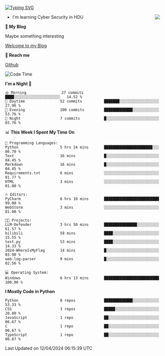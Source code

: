 [![Typing SVG](https://readme-typing-svg.herokuapp.com?font=Fira+Code&pause=1000&random=false&width=450&height=60&lines=Hello+%F0%9F%91%8B%F0%9F%8F%BB;I'm+JBNRZ)](https://git.io/typing-svg)

<a href="#">
  <img align="right" src="https://github-readme-stats.vercel.app/api?username=JBNRZ&show_icons=true&bg_color=15,f2f7fd,E0EAFC" />
</a>

- I'm learning Cyber Security in HDU

 **🌱 My Blog**

Maybe something interesting

[Welcome to my Blog](https://jbnrz.com.cn/)

 **💬 Reach me** 

[Github](https://github.com/JBNRZ)


<!--START_SECTION:waka-->
![Code Time](http://img.shields.io/badge/Code%20Time-422%20hrs%202%20mins-blue)

**I'm a Night 🦉** 

```text
🌞 Morning                27 commits          ████░░░░░░░░░░░░░░░░░░░░░   14.52 % 
🌆 Daytime                52 commits          ███████░░░░░░░░░░░░░░░░░░   27.96 % 
🌃 Evening                100 commits         █████████████░░░░░░░░░░░░   53.76 % 
🌙 Night                  7 commits           █░░░░░░░░░░░░░░░░░░░░░░░░   03.76 % 
```


📊 **This Week I Spent My Time On** 

```text
💬 Programming Languages: 
Python                   5 hrs 24 mins       ██████████████████████░░░   86.70 % 
Text                     16 mins             █░░░░░░░░░░░░░░░░░░░░░░░░   04.45 % 
Markdown                 16 mins             █░░░░░░░░░░░░░░░░░░░░░░░░   04.45 % 
Requirements.txt         6 mins              ░░░░░░░░░░░░░░░░░░░░░░░░░   01.77 % 
HTML                     3 mins              ░░░░░░░░░░░░░░░░░░░░░░░░░   01.00 % 

🔥 Editors: 
PyCharm                  6 hrs 10 mins       █████████████████████████   99.00 % 
WebStorm                 3 mins              ░░░░░░░░░░░░░░░░░░░░░░░░░   01.00 % 

🐱‍💻 Projects: 
LLM-Defender             3 hrs 50 mins       ███████████████░░░░░░░░░░   61.57 % 
bilibili                 58 mins             ████░░░░░░░░░░░░░░░░░░░░░   15.55 % 
test.py                  53 mins             ████░░░░░░░░░░░░░░░░░░░░░   14.33 % 
2024-WhereIsMyFlag       14 mins             █░░░░░░░░░░░░░░░░░░░░░░░░   03.90 % 
web-log-parser           9 mins              █░░░░░░░░░░░░░░░░░░░░░░░░   02.56 % 

💻 Operating System: 
Windows                  6 hrs 13 mins       █████████████████████████   100.00 % 
```

**I Mostly Code in Python** 

```text
Python                   8 repos             █████████████░░░░░░░░░░░░   53.33 % 
CSS                      3 repos             █████░░░░░░░░░░░░░░░░░░░░   20.00 % 
JavaScript               1 repo              ██░░░░░░░░░░░░░░░░░░░░░░░   06.67 % 
C                        1 repo              ██░░░░░░░░░░░░░░░░░░░░░░░   06.67 % 
TypeScript               1 repo              ██░░░░░░░░░░░░░░░░░░░░░░░   06.67 % 
```




 Last Updated on 12/04/2024 06:15:39 UTC
<!--END_SECTION:waka-->
